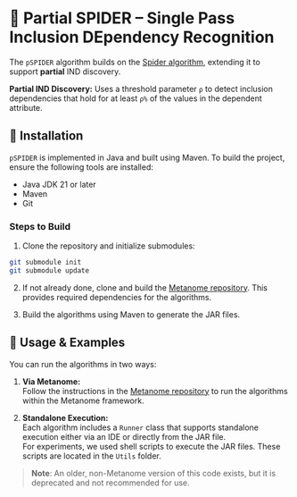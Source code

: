 # 🧠 Partial SPIDER – Single Pass Inclusion DEpendency Recognition

The `pSPIDER` algorithm builds on the [Spider algorithm](https://hpi.de/fileadmin/user_upload/fachgebiete/naumann/publications/PDFs/2007_bauckmann_efficiently.pdf), extending it to support **partial** IND discovery.  

**Partial IND Discovery:**
  Uses a threshold parameter `ρ` to detect inclusion dependencies that hold for at least `ρ%` of the values in the dependent attribute.

## 🚀 Installation

`pSPIDER` is implemented in Java and built using Maven. To build the project, ensure the following tools are installed:

- Java JDK 21 or later
- Maven
- Git

### Steps to Build

1. Clone the repository and initialize submodules:


```bash
git submodule init
git submodule update
```

2. If not already done, clone and build the [Metanome repository](https://github.com/HPI-Information-Systems/Metanome). This provides required dependencies for the algorithms.

3. Build the algorithms using Maven to generate the JAR files.


## 🧪 Usage & Examples

You can run the algorithms in two ways:

1. **Via Metanome:**  
   Follow the instructions in the [Metanome repository](https://github.com/HPI-Information-Systems/Metanome) to run the algorithms within the Metanome framework.

2. **Standalone Execution:**  
   Each algorithm includes a `Runner` class that supports standalone execution either via an IDE or directly from the JAR file.  
   For experiments, we used shell scripts to execute the JAR files. These scripts are located in the `Utils` folder.

> **Note**: An older, non-Metanome version of this code exists, but it is deprecated and not recommended for use.